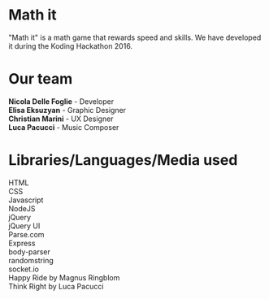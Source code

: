 # Math it
"Math it" is a math game that rewards speed and skills. We have developed it during the Koding Hackathon 2016.

# Our team
**Nicola Delle Foglie** - Developer  
**Elisa Eksuzyan** - Graphic Designer  
**Christian Marini** - UX Designer  
**Luca Pacucci** - Music Composer  

# Libraries/Languages/Media used
HTML  
CSS  
Javascript  
NodeJS  
jQuery  
jQuery UI  
Parse.com  
Express  
body-parser  
randomstring  
socket.io  
Happy Ride by Magnus Ringblom  
Think Right by Luca Pacucci  
